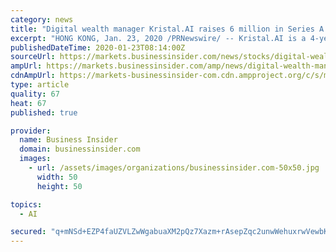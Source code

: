 ```yaml
---
category: news
title: "Digital wealth manager Kristal.AI raises 6 million in Series A funding"
excerpt: "HONG KONG, Jan. 23, 2020 /PRNewswire/ -- Kristal.AI is a 4-year old invest-tech startup which uses a bionic approach to personalize investments. The company started its business in Hong Kong since 2016 and now it is planning to use its Series A funding, to bring its AI-driven personalized wealth platform to more countries in APAC regions."
publishedDateTime: 2020-01-23T08:14:00Z
sourceUrl: https://markets.businessinsider.com/news/stocks/digital-wealth-manager-kristal-ai-raises-6-million-in-series-a-funding-1028838445
ampUrl: https://markets.businessinsider.com/amp/news/digital-wealth-manager-kristal-ai-raises-6-million-in-series-a-funding-1028838445
cdnAmpUrl: https://markets-businessinsider-com.cdn.ampproject.org/c/s/markets.businessinsider.com/amp/news/digital-wealth-manager-kristal-ai-raises-6-million-in-series-a-funding-1028838445
type: article
quality: 67
heat: 67
published: true

provider:
  name: Business Insider
  domain: businessinsider.com
  images:
    - url: /assets/images/organizations/businessinsider.com-50x50.jpg
      width: 50
      height: 50

topics:
  - AI

secured: "q+mNSd+EZP4faUZVLZwWgabuaXM2pQz7Xazm+rAsepZqc2unwWehuxrwVewbKbvqO6qrb9afu7f3ucyX6XCyToGJWLLMJBf9kzJPcfp98hWJaWwPqCv08Cui0wErrI0nhjSrbu+hHCR+DfseCmhLYaS91fhzS9vQrxIJ/wPQdKRyZNtuk2sbJXCKJHH/PlvDBUmY8/R+SKdepxetxzuWl1nBfOZcxdtBbkvr5DPMhVpES2VdfPoKts5D1JAU2w3IWUxVpLINLTF4J3RqOxnqRcQ3vZG7eYAmBmxBI7kebb+lY77+VJFUi5h+JPnFdZ7s;/kQ192jNbqDOS8cnv3DSMA=="
---
```


